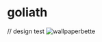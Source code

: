 # goliath
// design test
![wallpaperbette](https://github.com/magicickey/goliath/blob/main/wallpaperbetter.jpg?raw=true)
